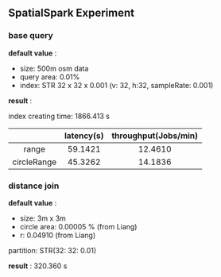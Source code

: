 SpatialSpark Experiment
----------------

###  base query 
**default value** :  
+ size: 500m osm data
+ query area:  0.01%
+ index: STR   32 x 32 x 0.001   (v: 32, h:32, sampleRate: 0.001)

**result** :

index creating time:  1866.413 s

| | latency(s) | throughput(Jobs/min) |
|:--:|:---:|:---:|
|range| 59.1421 | 12.4610 |
|circleRange| 45.3262 | 14.1836 |


### distance join

**default value** :

+ size: 3m x 3m
+ circle area: 0.00005 %  (from Liang)
+ r: 0.04910 (from Liang)

partition: STR(32: 32: 0.01)

**result** :
320.360 s

